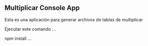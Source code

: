 

## Multiplicar Console App

Esta es una aplicación para generar archivos de tablas de multiplicar

Ejecutar este comando
...

npm install
...